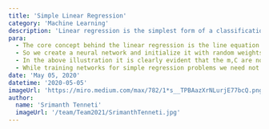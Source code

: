 ```yaml
---
title: 'Simple Linear Regression'
category: 'Machine Learning'
description: 'Linear regression is the simplest form of a classification problem. We have many techniques to do this type of regression. Today we are going to learn how to use the PyTorch API to help us do this classification.'
para:
  - The core concept behind the linear regression is the line equation. Y = m * x + C, Where Y , x = point on the line, m = slope , C = Y intercept. So, from the above equation we can create a line just by finding the optimal values of m,C.
  - So we create a neural network and initialize it with random weights and biases.These represent the m,C of the line.
  - In the above illustration it is clearly evident that the m,C are not able to help us classify the data correctly. So, any prediction deduced from the network is going to be wrong. Now, we have to train the network to get the optimal values of the m,C (weights and bias).
  - While training networks for simple regression problems we need not worry much about over-fitting in most of the cases ,but if the number of epochs are not enough then the model might under-fit. In most of the cases 100–200 epochs are more than enough.
date: 'May 05, 2020'
datetime: '2020-05-05'
imageUrl: 'https://miro.medium.com/max/782/1*s__TPBAazXrNLurjE77bcQ.png'
author:
  name: 'Srimanth Tenneti'
  imageUrl: '/team/Team2021/SrimanthTenneti.jpg'
---
```

